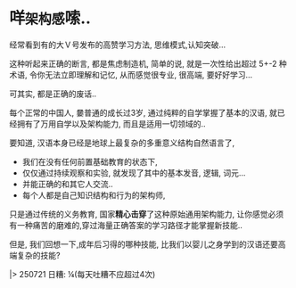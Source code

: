 # 咩`架构感`嗦..

经常看到有的大Ｖ号发布的高赞学习方法,
思维模式,认知突破...

这种听起来正确的断言, 都是焦虑制造机,
简单的说, 就是一次性给出超过 5+-2 种术语,
令你无法立即理解和记忆,
从而感觉很专业, 很高端, 要好好学习...

可其实, 都是正确的废话..

每个正常的中国人, 嘦普通的成长过3岁, 通过纯粹的自学掌握了基本的汉语,
就已经拥有了万用自学以及架构能力,
而且是适用一切领域的..

要知道, 汉语本身已经是地球上最复杂的多重意义结构自然语言了,

- 我们在没有任何前置基础教育的状态下,
- 仅仅通过持续观察和实验, 就发现了其中的基本发音, 逻辑, 词元...
- 并能正确的和其它人交流..
- 每个人都是自己知识结构和行为的架构师,

只是通过传统的义务教育, 
国家**精心击穿**了这种原始通用架构能力,
让你感觉必须有一种痛苦的磨难的,穿过海量正确答案的学习路径才能掌握新技能..

但是, 我们回想一下,成年后习得的哪种技能, 
比我们以婴儿之身学到的汉语还要高端复杂的技能?

|> 250721 日糟:
¼(每天吐糟不应超过4次)